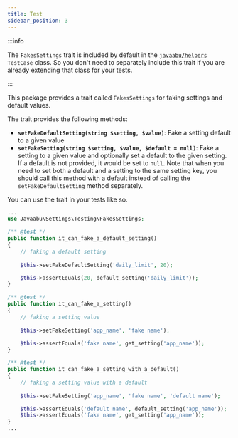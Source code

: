 ```yaml
---
title: Test
sidebar_position: 3
---
```


:::info

The `FakesSettings` trait is included by default in the [`javaabu/helpers`](https://github.com/Javaabu/helpers) `TestCase` class. So you don't need to separately include this trait if you are already extending that class for your tests. 

:::

This package provides a trait called `FakesSettings` for faking settings and default values. 

The trait provides the following methods:

- **`setFakeDefaultSetting(string $setting, $value)`**: Fake a setting default to a given value
- **`setFakeSetting(string $setting, $value, $default = null)`**: Fake a setting to a given value and optionally set a default to the given setting. If a default is not provided, it would be set to `null`. Note that when you need to set both a default and a setting to the same setting key, you should call this method with a default instead of calling the `setFakeDefaultSetting` method separately.

You can use the trait in your tests like so.

```php
...
use Javaabu\Settings\Testing\FakesSettings;

/** @test */
public function it_can_fake_a_default_setting()
{
    // faking a default setting
    
    $this->setFakeDefaultSetting('daily_limit', 20);

    $this->assertEquals(20, default_setting('daily_limit'));
}

/** @test */
public function it_can_fake_a_setting()
{
    // faking a setting value
    
    $this->setFakeSetting('app_name', 'fake name');

    $this->assertEquals('fake name', get_setting('app_name'));
}

/** @test */
public function it_can_fake_a_setting_with_a_default()
{
    // faking a setting value with a default
    
    $this->setFakeSetting('app_name', 'fake name', 'default name');

    $this->assertEquals('default name', default_setting('app_name'));
    $this->assertEquals('fake name', get_setting('app_name'));
}
...
```

